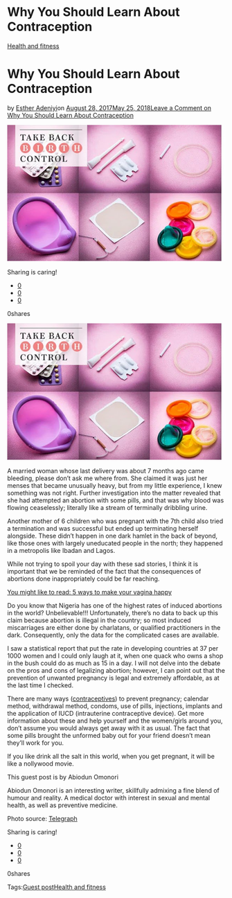 # Why You Should Learn About Contraception

[Health and fitness](https://estheradeniyi.com/category/health-and-fitness/)
# Why You Should Learn About Contraception

by [Esther Adeniyi](https://estheradeniyi.com/author/esther-adeniyi/)on [August 28, 2017May 25, 2018](https://estheradeniyi.com/why-you-should-learn-about-contraception/)[Leave a Comment on Why You Should Learn About Contraception](https://estheradeniyi.com/why-you-should-learn-about-contraception/#respond)

![](images\Take_Back_Birth_Co_3340889b.jpg)

Sharing is caring!

- [0](https://www.facebook.com/sharer/sharer.php?u=https%3A%2F%2Festheradeniyi.com%2Fwhy-you-should-learn-about-contraception%2F&amp;t=Why%20You%20Should%20Learn%20About%20Contraception)
- [0](https://twitter.com/intent/tweet?text=Why%20You%20Should%20Learn%20About%20Contraception&amp;url=https%3A%2F%2Festheradeniyi.com%2Fwhy-you-should-learn-about-contraception%2F)
- [0](#)

0shares

[![](images\Take_Back_Birth_Co_3340889b.jpg)](images\Take_Back_Birth_Co_3340889b.jpg)

A married woman whose last delivery was about 7 months ago came bleeding, please don&#x2019;t ask me where from. She claimed it was just her menses that became unusually heavy, but from my little experience, I knew something was not right. Further investigation into the matter revealed that she had attempted an abortion with some pills, and that was why blood was flowing ceaselessly; literally like a stream of terminally dribbling urine.

Another mother of 6 children who was pregnant with the 7th child also tried a termination and was successful but ended up terminating herself alongside. These didn&#x2019;t happen in one dark hamlet in the back of beyond, like those ones with largely uneducated people in the north; they happened in a metropolis like Ibadan and Lagos.

While not trying to spoil your day with these sad stories, I think it is important that we be reminded of the fact that the consequences of abortions done inappropriately could be far reaching.

[You might like to read: 5 ways to make your vagina happy](https://www.estheradeniyi.com/5-ways-to-make-your-vagina-happy)

Do you know that Nigeria has one of the highest rates of induced abortions in the world?
 Unbelievable!!! Unfortunately, there&#x2019;s no data to back up this claim because abortion is illegal in the country; so most induced miscarriages are either done by charlatans, or qualified practitioners in the dark. Consequently, only the data for the complicated cases are available.

I saw a statistical report that put the rate in developing countries at 37 per 1000 women and I could only laugh at it, when one quack who owns a shop in the bush could do as much as 15 in a day. I will not delve into the debate on the pros and cons of legalizing abortion; however, I can point out that the prevention of unwanted pregnancy is legal and extremely affordable, as at the last time I checked.

There are many ways ([contraceptives](http://motherhow.com/contraception/)) to prevent pregnancy; calendar method, withdrawal
 method, condoms, use of pills, injections, implants and the application of IUCD (intrauterine
 contraceptive device). Get more information about these and help yourself and the women/girls around you, don&#x2019;t assume you would always get away with it as usual. The fact that some pills brought the unformed baby out for your friend doesn&#x2019;t mean they&#x2019;ll work for you.

If you like drink all the salt in this world, when you get pregnant, it will be like a nollywood movie.

This guest post is by Abiodun Omonori

Abiodun Omonori is an interesting writer, skillfully admixing a fine blend of humour and reality. A medical doctor with interest in sexual and mental health, as well as preventive medicine.

Photo source: [Telegraph](http://www.telegraph.co.uk/women/womens-health/11684174/Contraception-clinic-Ask-the-experts-about-birth-control-and-sex.html)

Sharing is caring!

- [0](https://www.facebook.com/sharer/sharer.php?u=https%3A%2F%2Festheradeniyi.com%2Fwhy-you-should-learn-about-contraception%2F&amp;t=Why%20You%20Should%20Learn%20About%20Contraception)
- [0](https://twitter.com/intent/tweet?text=Why%20You%20Should%20Learn%20About%20Contraception&amp;url=https%3A%2F%2Festheradeniyi.com%2Fwhy-you-should-learn-about-contraception%2F)
- [0](#)

0shares

Tags:[Guest post](https://estheradeniyi.com/tag/guest-post/)[Health and fitness](https://estheradeniyi.com/tag/health-and-fitness/)